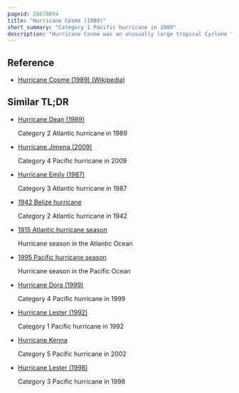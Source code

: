 ```yaml
---
pageid: 26678094
title: "Hurricane Cosme (1989)"
short_summary: "Category 1 Pacific hurricane in 1989"
description: "Hurricane Cosme was an unusually large tropical Cyclone that made landfall in June 1989 in south-west Mexico. The third tropical Storm and second Hurricane of the Pacific Hurricane Season of 1989 Cosme formed on June 19 from a tropical Wave the Storm initially moved westward before being upgraded into tropical Storm Cosme. It eventually became a Category 1 Hurricane. Cosme turned north and made Landfall near Acapulco on June 21. It rapidly weakened over Land. The storm caused excessive rainfall on land, leading to deadly and destructive flooding. It is estimated that 30 People died in the Hurricane."
---
```


## Reference

- [Hurricane Cosme (1989) (Wikipedia)](https://en.wikipedia.org/?curid=26678094)

## Similar TL;DR

- [Hurricane Dean (1989)](/tldr/en/hurricane-dean-1989)

  Category 2 Atlantic hurricane in 1989

- [Hurricane Jimena (2009)](/tldr/en/hurricane-jimena-2009)

  Category 4 Pacific hurricane in 2009

- [Hurricane Emily (1987)](/tldr/en/hurricane-emily-1987)

  Category 3 Atlantic hurricane in 1987

- [1942 Belize hurricane](/tldr/en/1942-belize-hurricane)

  Category 2 Atlantic hurricane in 1942

- [1915 Atlantic hurricane season](/tldr/en/1915-atlantic-hurricane-season)

  Hurricane season in the Atlantic Ocean

- [1995 Pacific hurricane season](/tldr/en/1995-pacific-hurricane-season)

  Hurricane season in the Pacific Ocean

- [Hurricane Dora (1999)](/tldr/en/hurricane-dora-1999)

  Category 4 Pacific hurricane in 1999

- [Hurricane Lester (1992)](/tldr/en/hurricane-lester-1992)

  Category 1 Pacific hurricane in 1992

- [Hurricane Kenna](/tldr/en/hurricane-kenna)

  Category 5 Pacific hurricane in 2002

- [Hurricane Lester (1998)](/tldr/en/hurricane-lester-1998)

  Category 3 Pacific hurricane in 1998
